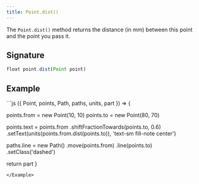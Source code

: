 ```yaml
---
title: Point.dist()
---
```


The `Point.dist()` method returns the distance (in mm) between this point and
the point you pass it.

## Signature

```js
float point.dist(Point point)
```

## Example

<Example caption="An example of the Point.dist() method">
```js
({ Point, points, Path, paths, units, part }) => {

  points.from = new Point(10, 10)
  points.to = new Point(80, 70)

  points.text = points.from
    .shiftFractionTowards(points.to, 0.6)
    .setText(units(points.from.dist(points.to)), 'text-sm fill-note center')

  paths.line = new Path()
    .move(points.from)
    .line(points.to)
    .setClass('dashed')

  return part
}
```
</Example>
